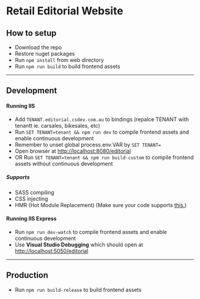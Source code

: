 # Retail Editorial Website

## How to setup

- Download the repo
- Restore nuget packages
- Run `npm install` from web directory
- Run `npm run build` to build frontend assets
___

## Development

#### Running IIS
- Add `TENANT.editorial.csdev.com.au` to bindings (repalce TENANT with tenantt ie. carsales, bikesales, etc)
- Run `SET TENANT=tenant && npm run dev` to compile frontend assets and enable continuous development
- Remember to unset global process.env.VAR by `SET TENANT=`
- Open browser at [http://localhost:8080/editorial](http://localhost:8080/editorial)
- OR Run `SET TENANT=tenant && npm run build-custom` to compile frontend assets without continuous development

##### Supports
- SASS compiling
- CSS injecting
- HMR (Hot Module Replacement) (Make sure your code supports [this.](https://webpack.github.io/docs/hot-module-replacement.html#api))

#### Running IIS Express
- Run `npm run dev-watch` to compile frontend assets and enable continuous development
- Use **Visual Studio Debugging** which should open at [http://localhost:5050/editorial](http://localhost:5050/editorial)

___

## Production 

- Run `npm run build-release` to build frontend assets